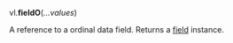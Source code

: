 vl.<b>fieldO</b>(<em>...values</em>)

A reference to a ordinal data field.
Returns a [field](field) instance.
